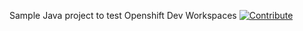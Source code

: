 Sample Java project to test Openshift Dev Workspaces
[![Contribute](https://www.eclipse.org/che/contribute.svg)](https://devspaces.apps.sandbox-m3.1530.p1.openshiftapps.com/f?url=https://github.com/l0rd/ansible-demo/)

